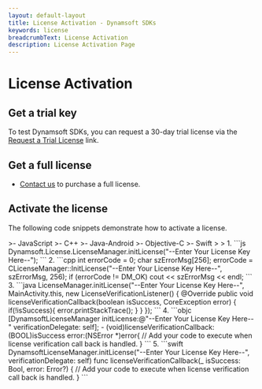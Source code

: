 ```yaml
---
layout: default-layout
title: License Activation - Dynamsoft SDKs
keywords: license
breadcrumbText: License Activation
description: License Activation Page
---
```


# License Activation

## Get a trial key

To test Dynamsoft SDKs, you can request a 30-day trial license via the [Request a Trial License](https://www.dynamsoft.com/customer/license/trialLicense/) link.

## Get a full license

- [Contact us](https://www.dynamsoft.com/company/contact/) to purchase a full license.

## Activate the license

The following code snippets demonstrate how to activate a license.

<div class="sample-code-prefix"></div>
>- JavaScript
>- C++
>- Java-Android
>- Objective-C
>- Swift
>
>
1. 
```js
Dynamsoft.License.LicenseManager.initLicense("--Enter Your License Key Here--");
```
2.
```cpp
int errorCode = 0;
char szErrorMsg[256];
errorCode = CLicenseManager::InitLicense("--Enter Your License Key Here--", szErrorMsg, 256);
if (errorCode != DM_OK)
   cout << szErrorMsg << endl;
```
3. 
```java
LicenseManager.initLicense("--Enter Your License Key Here--", MainActivity.this, new LicenseVerificationListener() {
   @Override
   public void licenseVerificationCallback(boolean isSuccess, CoreException error) {
          if(!isSuccess){
             error.printStackTrace();
          }
   }
});
```
4. 
```objc
[DynamsoftLicenseManager initLicense:@"--Enter Your License Key Here--" verificationDelegate: self];
- (void)licenseVerificationCallback:(BOOL)isSuccess error:(NSError *)error{
   // Add your code to execute when license verification call back is handled.
}
```
5. 
```swift
DynamsoftLicenseManager.initLicense("--Enter Your License Key Here--", verificationDelegate: self)
func licenseVerificationCallback(_ isSuccess: Bool, error: Error?) {
   // Add your code to execute when license verification call back is handled.
}
```